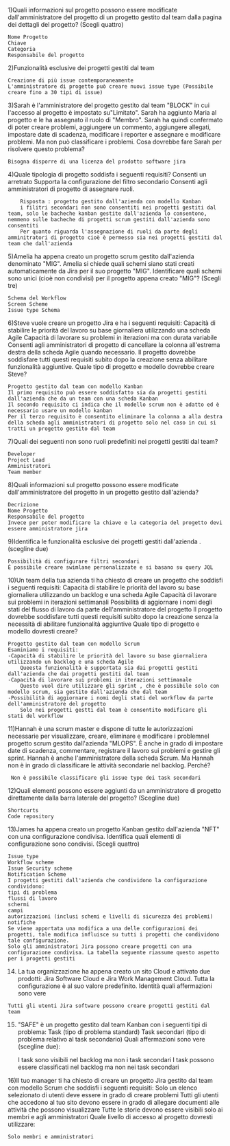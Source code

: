 1)Quali informazioni sul progetto possono essere modificate dall'amministratore del progetto di un progetto gestito      dal team dalla pagina dei dettagli del progetto? (Scegli quattro)

    Nome Progetto
    Chiave
    Categoria
    Responsabile del progetto

2)Funzionalità esclusive dei progetti gestiti dal team

    Creazione di più issue contemporaneamente
    L'amministratore di progetto può creare nuovi issue type (Possibile creare fino a 30 tipi di issue)

3)Sarah è l'amministratore del progetto gestito dal team "BLOCK" in cui l'accesso al progetto è impostato su"Limitato".
    Sarah ha aggiunto Maria al progetto e le ha assegnato il ruolo di "Membro". Sarah ha quindi confermato di poter creare problemi, aggiungere un commento, aggiungere allegati, impostare date di scadenza, modificare i reporter e assegnare e modificare problemi. Ma non può classificare i problemi.
    Cosa dovrebbe fare Sarah per risolvere questo problema?

    Bisogna disporre di una licenza del prodotto software jira

4)Quale tipologia di progetto soddisfa i seguenti requisiti?
        Consenti un arretrato
        Supporta la configurazione del filtro secondario
        Consenti agli amministratori di progetto di assegnare ruoli.

        Risposta : progetto gestito dall'azienda con modello Kanban
        i filitri secondari non sono consentiti nei progetti gestiti dal team, solo le bacheche kanban gestite dall'azienda lo consentono, nemmeno sulle bacheche di progetti scrum gestiti dall'azienda sono consentiti
        Per quanto riguarda l'assegnazione di ruoli da parte degli amminitratori di progetto cioè è permesso sia nei progetti gestiti dal team che dall'azienda


5)Amelia ha appena creato un progetto scrum gestito dall'azienda denominato "MIG".
    Amelia si chiede quali schemi siano stati creati automaticamente da Jira per il suo progetto "MIG".
    Identificare quali schemi sono unici (cioè non condivisi) per il progetto appena creato "MIG"? (Scegli tre)

    Schema del Workflow
    Screen Scheme
    Issue type Schema


6)Steve vuole creare un progetto Jira e ha i seguenti requisiti:
    Capacità di stabilire le priorità del lavoro su base giornaliera utilizzando una scheda Agile
    Capacità di lavorare su problemi in iterazioni ma con durata variabile
    Consenti agli amministratori di progetto di cancellare la colonna all'estrema destra della scheda Agile quando necessario.
    Il progetto dovrebbe soddisfare tutti questi requisiti subito dopo la creazione senza abilitare funzionalità aggiuntive.
    Quale tipo di progetto e modello dovrebbe creare Steve?

    Progetto gestito dal team con modello Kanban
    Il primo requisito può essere soddisfatto sia da progetti gestiti dall'azienda che da un team con una scheda Kanban
    Il secondo requisito ci indica che il modello scrum non è adatto ed è necessario usare un modello kanban
    Per il terzo requisito è consentito eliminare la colonna a alla destra della scheda agli amministratori di progetto solo nel caso in cui si tratti un progetto gestito dal team

7)Quali dei seguenti non sono ruoli predefiniti nei progetti gestiti dal team?

    Developer
    Project Lead
    Amministratori
    Team member

8)Quali informazioni sul progetto possono essere modificate dall'amministratore del progetto in un progetto gestito dall'azienda?

    Decrizione
    Nome Progetto
    Responsabile del progetto
    Invece per poter modificare la chiave e la categoria del progetto devi essere amministratore jira

9)Identifica le funzionalità esclusive dei progetti gestiti dall'azienda . (scegline due)
    
    Possibilità di configurare filtri secondari
    È possibile creare swimlane personalizzate e si basano su query JQL

10)Un team della tua azienda ti ha chiesto di creare un progetto che soddisfi i seguenti requisiti:
    Capacità di stabilire le priorità del lavoro su base giornaliera utilizzando un backlog e una scheda Agile
    Capacità di lavorare sui problemi in iterazioni settimanali
    Possibilità di aggiornare i nomi degli stati del flusso di lavoro da parte dell'amministratore del progetto
    Il progetto dovrebbe soddisfare tutti questi requisiti subito dopo la creazione senza la necessità di abilitare funzionalità aggiuntive
    Quale tipo di progetto e modello dovresti creare?

    Progetto gestito dal team con modello Scrum
    Esaminiamo i requisiti:
    -Capacità di stabilire le priorità del lavoro su base giornaliera utilizzando un backlog e una scheda Agile
        Queesta funzionalità è supportata sia dai progetti gestiti dall'azienda che dai progetti gestiti dal team
    -Capacità di lavorare sui problemi in iterazioni settimanale
        Questo vuol dire utilizzare gli sprint , che è possibile solo con modello scrum, sia gestito dall'azienda che dal team
    -Possibilità di aggiornare i nomi degli stati del workflow da parte dell'amministratore del progetto
        Solo nei progetti gestti dal team è consentito modificare gli stati del workflow

11)Hannah è una scrum master e dispone di tutte le autorizzazioni necessarie per visualizzare,
     creare, eliminare e modificare i problemnel progetto scrum gestito dall'azienda "MLOPS". È anche in grado di impostare date di scadenza, commentare, registrare il lavoro sui problemi e gestire gli sprint. Hannah è anche l'amministratore della scheda Scrum.
     Ma Hannah non è in grado di classificare le attività secondarie nel backlog. Perché?

     Non è possibile classificare gli issue type dei task secondari

12)Quali elementi possono essere aggiunti da un amministratore di progetto direttamente dalla barra laterale del progetto? (Scegline due)

    Shortcurts
    Code repository

13)James ha appena creato un progetto Kanban gestito dall'azienda "NFT" con una configurazione condivisa.
    Identifica quali elementi di configurazione sono condivisi. (Scegli quattro)

    Issue type
    Workflow scheme
    Issue Security scheme
    Notification Scheme
    I progetti gestiti dall'azienda che condividono la configurazione condividono:
    tipi di problema
    flussi di lavoro
    schermi
    campi
    autorizzazioni (inclusi schemi e livelli di sicurezza dei problemi)
    notifiche
    Se viene apportata una modifica a una delle configurazioni dei progetti, tale modifica influisce su tutti i progetti che condividono tale configurazione.
    Solo gli amministratori Jira possono creare progetti con una configurazione condivisa. La tabella seguente riassume questo aspetto per i progetti gestiti

14)  La tua organizzazione ha appena creato un sito Cloud e attivato due prodotti: Jira Software Cloud e Jira Work Management Cloud. Tutta    la  configurazione è al suo valore predefinito.
Identità quali affermazioni sono vere 

    Tutti gli utenti Jira software possono creare progetti gestiti dal team

15) "SAFE" è un progetto gestito dal team Kanban con i seguenti tipi di problema:
    Task (tipo di problema standard)
    Task secondari (tipo di problema relativo al task secondario)
    Quali affermazioni sono vere (scegline due):

    I task sono visibili nel backlog ma non i task secondari
    I task  possono essere classificati nel backlog ma non nei task secondari

16)Il tuo manager ti ha chiesto di creare un progetto Jira gestito dal team con modello Scrum che soddisfi i seguenti requisiti:
    Solo un elenco selezionato di utenti deve essere in grado di creare problemi
    Tutti gli utenti che accedono al tuo sito devono essere in grado di allegare documenti alle attività che possono visualizzare
    Tutte le storie devono essere visibili solo ai membri e agli amministratori
    Quale livello di accesso al progetto dovresti utilizzare:

    Solo membri e amministratori






























